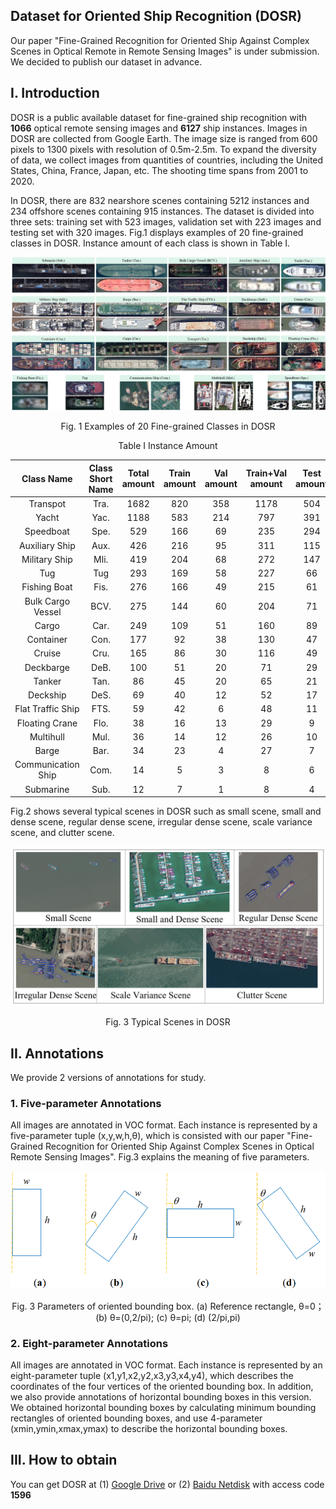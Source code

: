
Dataset for Oriented Ship Recognition (DOSR)
------

Our paper "Fine-Grained Recognition for Oriented Ship Against Complex Scenes in Optical Remote in Remote Sensing Images" is under submission. We decided to publish our dataset in advance.

I. Introduction
--
DOSR is a public available dataset for fine-grained ship recognition with **1066** optical remote sensing images and **6127** ship instances. Images in DOSR are collected from Google Earth. The image size is ranged from 600 pixels to 1300 pixels with resolution of 0.5m-2.5m. To expand the diversity of data, we collect images from quantities of countries, including the United States, China, France, Japan, etc. The shooting time spans from 2001 to 2020. 

In DOSR, there are 832 nearshore scenes containing 5212 instances and 234 offshore scenes containing 915 instances. 
The dataset is divided into three sets: training set with 523 images, validation set with 223 images and testing set with 320 images. 
Fig.1 displays examples of 20 fine-grained classes in DOSR. Instance amount of each class is shown in Table I.

![image](https://github.com/yaqihan-9898/DOSR/blob/main/20class.png)
<p align="center">Fig. 1 Examples of 20 Fine-grained Classes in DOSR</p>

<p align="center">Table I Instance Amount</p>

| Class Name        | Class Short Name   |  Total amount  |  Train amount  |  Val amount|  Train+Val amount   |Test amount   |
| :--------:   | :-----:  | :----:  | :----:  | :----:  | :----:  | :----:  |
| Transpot     | Tra. |   1682     |820|358|1178|504|
| Yacht        |   Yac.   |   1188   |583|214|797|391|
| Speedboat        |    Spe.    |  529  |166|69|235|294|
| Auxiliary Ship       |    Aux.    |  426  |216|95|311|115|
| Military Ship        |    Mli.    |  419  |204|68|272|147|
| Tug        |    Tug    |  293  |169|58|227|66|
| Fishing Boat        |    Fis.    |  276  |166|49|215|61|
| Bulk Cargo Vessel        |    BCV.    |  275 | 144|60|204|71|
| Cargo        |    Car.    |  249  |109|51|160|89|
| Container        |    Con.    |  177  |92|38|130|47|
| Cruise        |    Cru.    |  165  |86|30|116|49|
| Deckbarge        |    DeB.    |  100  |51|20|71|29|
| Tanker        |    Tan.    |  86  |45|20|65|21|
| Deckship        |    DeS.    |  69  |40|12|52|17|
| Flat Traffic Ship        |    FTS.    |  59 |42|6|48|11|
| Floating Crane        |    Flo.    |  38  |16|13|29|9|
| Multihull        |    Mul.    |  36  |14|12|26|10|
| Barge        |    Bar.    |  34  |23|4|27|7|
| Communication Ship        |    Com.    |  14  |5|3|8|6|
| Submarine        |    Sub.    |  12  |7|1|8|4|

Fig.2 shows several typical scenes in DOSR such as small scene, small and dense scene, regular dense scene, irregular dense scene, scale variance scene, and clutter scene.



<div align=center><img width="900" src="https://github.com/yaqihan-9898/DOSR/blob/main/Typical%20scenes.png"/></div>
<p align="center">Fig. 3 Typical Scenes in DOSR</p>

II. Annotations
--
We provide 2 versions of annotations for study.

### 1. Five-parameter Annotations
All images are annotated in VOC format. Each instance is represented by a five-parameter tuple (x,y,w,h,θ), which is consisted with our paper "Fine-Grained Recognition for Oriented Ship Against Complex Scenes in Optical Remote Sensing Images". Fig.3 explains the meaning of five parameters.

<div align=center><img width="700" src="https://github.com/yaqihan-9898/DOSR/blob/main/annotation.png"/></div>

<p align="center">Fig. 3 Parameters of oriented bounding box. (a) Reference rectangle, θ=0；(b) θ=(0,2/pi); (c) θ=pi; (d) (2/pi,pi)</p>

### 2. Eight-parameter Annotations
All images are annotated in VOC format. Each instance is represented by an eight-parameter tuple (x1,y1,x2,y2,x3,y3,x4,y4), which describes the coordinates of the four vertices of the oriented bounding box. In addition, we also provide annotations of horizontal bounding boxes in this version. We obtained horizontal bounding boxes by calculating minimum bounding rectangles of oriented bounding boxes, and use 4-parameter (xmin,ymin,xmax,ymax) to describe the horizontal bounding boxes. 

III. How to obtain
--
You can get DOSR at (1) [Google Drive][1] or (2) [Baidu Netdisk][2] with access code **1596**

[1]:https://drive.google.com/file/d/1X0vKWP7TlGK_4kiVVGMVSUbEhZoFT-l3/view?usp=sharing
[2]: https://pan.baidu.com/s/1I7N0I_y2en2_PyYhMzuScg
